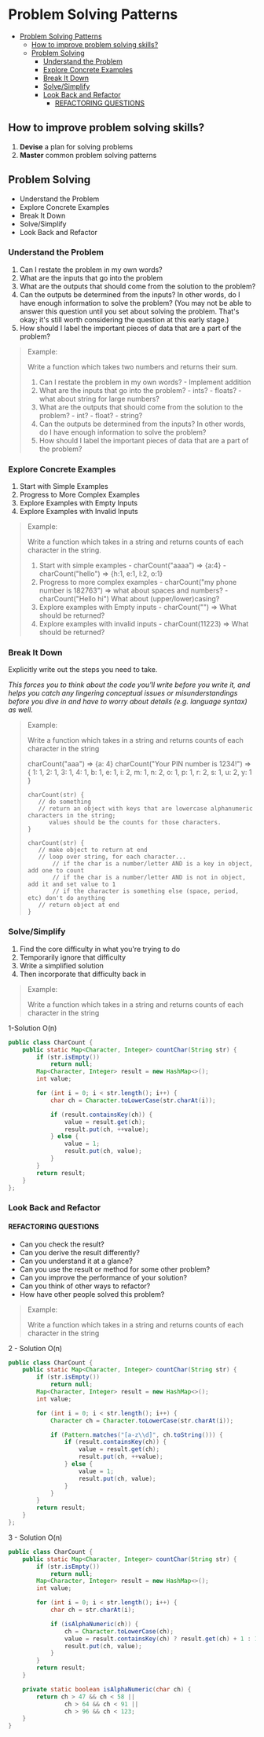 # Problem Solving Patterns

- [Problem Solving Patterns](#problem-solving-patterns)
  - [How to improve problem solving skills?](#how-to-improve-problem-solving-skills)
  - [Problem Solving](#problem-solving)
    - [Understand the Problem](#understand-the-problem)
    - [Explore Concrete Examples](#explore-concrete-examples)
    - [Break It Down](#break-it-down)
    - [Solve/Simplify](#solvesimplify)
    - [Look Back and Refactor](#look-back-and-refactor)
      - [REFACTORING QUESTIONS](#refactoring-questions)

## How to improve problem solving skills?

1. **Devise** a plan for solving problems
2. **Master** common problem solving patterns

## Problem Solving

- Understand the Problem
- Explore Concrete Examples
- Break It Down
- Solve/Simplify
- Look Back and Refactor

### Understand the Problem

1. Can I restate the problem in my own words?
2. What are the inputs that go into the problem
3. What are the outputs that should come from the solution to the problem?
4. Can the outputs be determined from the inputs? In other words, do I have enough information to solve the problem? (You may not be able to answer this question until you set about solving the problem. That's okay; it's still worth considering the question at this early stage.)
5. How should I label the important pieces of data that are a part of the problem?

> Example:
> 
> Write a function which takes two numbers and returns their sum.
>
> 1. Can I restate the problem in my own words?
    - Implement addition
> 2. What are the inputs that go into the problem?
    - ints?
    - floats?
    - what about string for large numbers?
> 3. What are the outputs that should come from the solution to the problem?
    - int?
    - float?
    - string?
> 4. Can the outputs be determined from the inputs? In other words, do I have enough information to solve the problem?
> 5. How should I label the important pieces of data that are a part of the problem?

### Explore Concrete Examples

1. Start with Simple Examples
2. Progress to More Complex Examples
3. Explore Examples with Empty Inputs
4. Explore Examples with Invalid Inputs

> Example:
> 
> Write a function which takes in a string and returns counts of each character in the string.
>
> 1. Start with simple examples
    - charCount("aaaa") => {a:4}
    - charCount("hello") => {h:1, e:1, l:2, o:1}
> 2. Progress to more complex examples
    - charCount("my phone number is 182763") => what about spaces and numbers? 
    - charCount("Hello hi") What about (upper/lower)casing?
> 3. Explore examples with Empty inputs
    - charCount("") => What should be returned?
> 4. Explore examples with invalid inputs
    - charCount(11223) => What should be returned?

### Break It Down

Explicitly write out the steps you need to take.

_This forces you to think about the code you'll write before you write it, and helps you catch any lingering conceptual issues or misunderstandings before you dive in and have to worry about details (e.g. language syntax) as well._

> Example:
> 
> Write a function which takes in a string and returns counts of each character in the string
> 
> charCount("aaa") => {a: 4}
> charCount("Your PIN number is 1234!") => 
> {
      1: 1,
      2: 1,
      3: 1,
      4: 1,
      b: 1,
      e: 1,
      i: 2,
      m: 1,
      n: 2,
      o: 1,
      p: 1,
      r: 2,
      s: 1,
      u: 2,
      y: 1
    }
>
> ``` code
> charCount(str) {
>    // do something
>    // return an object with keys that are lowercase alphanumeric characters in the string; 
>       values should be the counts for those characters.
> }
> ```
>
>``` code
> charCount(str) {
>    // make object to return at end
>    // loop over string, for each character...
>        // if the char is a number/letter AND is a key in object, add one to count
>        // if the char is a number/letter AND is not in object, add it and set value to 1
>        // if the character is something else (space, period, etc) don't do anything
>    // return object at end
>}
> ```

### Solve/Simplify

1. Find the core difficulty in what you're trying to do
2. Temporarily ignore that difficulty
3. Write a simplified solution
4. Then incorporate that difficulty back in

> Example:
> 
> Write a function which takes in a string and returns counts of each character in the string

1-Solution O(n)

```java
public class CharCount {
    public static Map<Character, Integer> countChar(String str) {
        if (str.isEmpty())
            return null;
        Map<Character, Integer> result = new HashMap<>();
        int value;

        for (int i = 0; i < str.length(); i++) {
            char ch = Character.toLowerCase(str.charAt(i));

            if (result.containsKey(ch)) {
                value = result.get(ch);
                result.put(ch, ++value);
            } else {
                value = 1;
                result.put(ch, value);
            }
        }
        return result;
    }
};
```

### Look Back and Refactor

#### REFACTORING QUESTIONS

- Can you check the result?
- Can you derive the result differently?
- Can you understand it at a glance?
- Can you use the result or method for some other problem?
- Can you improve the performance of your solution?
- Can you think of other ways to refactor?
- How have other people solved this problem?

> Example:
> 
> Write a function which takes in a string and returns counts of each character in the string

2 - Solution O(n)

```java
public class CharCount {
    public static Map<Character, Integer> countChar(String str) {
        if (str.isEmpty())
            return null;
        Map<Character, Integer> result = new HashMap<>();
        int value;

        for (int i = 0; i < str.length(); i++) {
            Character ch = Character.toLowerCase(str.charAt(i));

            if (Pattern.matches("[a-z\\d]", ch.toString())) {
                if (result.containsKey(ch)) {
                    value = result.get(ch);
                    result.put(ch, ++value);
                } else {
                    value = 1;
                    result.put(ch, value);
                }
            }
        }
        return result;
    }
};
```

3 - Solution O(n)

```java
public class CharCount {
    public static Map<Character, Integer> countChar(String str) {
        if (str.isEmpty())
            return null;
        Map<Character, Integer> result = new HashMap<>();
        int value;

        for (int i = 0; i < str.length(); i++) {
            char ch = str.charAt(i);

            if (isAlphaNumeric(ch)) {
                ch = Character.toLowerCase(ch);
                value = result.containsKey(ch) ? result.get(ch) + 1 : 1;
                result.put(ch, value);
            }
        }
        return result;
    }

    private static boolean isAlphaNumeric(char ch) {
        return ch > 47 && ch < 58 ||
                ch > 64 && ch < 91 ||
                ch > 96 && ch < 123;
    }
}
```
